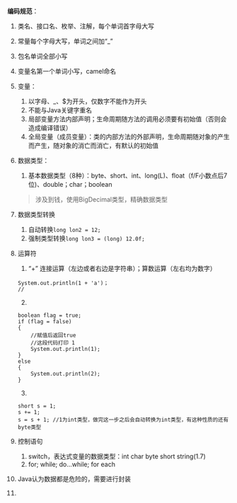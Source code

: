 **编码规范**：
1. 类名、接口名、枚举、注解，每个单词首字母大写
2. 常量每个字母大写，单词之间加“_”
3. 包名单词全部小写
4. 变量名第一个单词小写，camel命名


1. 变量：
    1. 以字母、_、$为开头，仅数字不能作为开头
    2. 不能与Java关键字重名
    3. 局部变量方法内部声明；生命周期随方法的调用必须要有初始值（否则会造成编译错误）
    4. 全局变量（成员变量）：类的内部方法的外部声明，生命周期随对象的产生而产生，随对象的消亡而消亡，有默认的初始值

2. 数据类型：
    1. 基本数据类型（8种）：byte、short、int、long(L)、float（f/F小数点后7位)、double；char；boolean
    > 涉及到钱，使用BigDecimal类型，精确数据类型

3. 数据类型转换
    1. 自动转换```long lon2 = 12;```
    2. 强制类型转换```long lon3 = (long) 12.0f;```

4. 运算符
    1. “+” 连接运算（左边或者右边是字符串）；算数运算（左右均为数字）
    ```
    System.out.println(1 + 'a')；
    //
    ```
    2.
    ```
    boolean flag = true;
    if (flag = false)
    {
        //赋值后返回true
        //这段代码打印 1
        System.out.println(1);
    }
    else
    {
        System.out.println(2);
    }
    ```
    3.
    ```
    short s = 1;
    s += 1;
    s = s + 1; //1为int类型，做完这一步之后会自动转换为int类型，有这种性质的还有byte类型

4. 控制语句
    1. switch，表达式变量的数据类型：int char byte short string(1.7)
    2. for; while; do...while; for each

5. Java认为数据都是危险的，需要进行封装
6.
